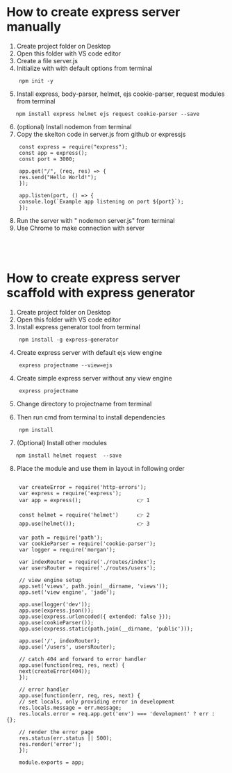 # How to create express server manually

1. Create project folder on Desktop
2. Open this folder with VS code editor
3. Create a file server.js
4. Initialize with with default options from terminal

```
    npm init -y
```

5. Install express, body-parser, helmet, ejs cookie-parser, request modules from terminal

```
   npm install express helmet ejs request cookie-parser --save
```

6. (optional) Install nodemon from terminal
7. Copy the skelton code in server.js from github or expressjs

```
    const express = require("express");
    const app = express();
    const port = 3000;

    app.get("/", (req, res) => {
    res.send("Hello World!");
    });

    app.listen(port, () => {
    console.log(`Example app listening on port ${port}`);
    });
```

8. Run the server with " nodemon server.js" from terminal
9. Use Chrome to make connection with server
   <br>
   <br>
   <br>
   <br>

# How to create express server scaffold with express generator

1. Create project folder on Desktop
2. Open this folder with VS code editor
3. Install express generator tool from terminal

```
	npm install -g express-generator
```

4. Create express server with default ejs view engine

```
	express projectname --view=ejs
```

4. Create simple express server without any view engine

```
	express projectname
```

5.  Change directory to projectname from terminal

6.  Then run cmd from terminal to install dependencies

```
    npm install
```

7. (Optional) Install other modules

```
   npm install helmet request  --save
```

8. Place the module and use them in layout in following order

```

    var createError = require('http-errors');
    var express = require('express');
    var app = express();                  👉 1

    const helmet = require('helmet')      👉 2
    app.use(helmet());                    👉 3

    var path = require('path');
    var cookieParser = require('cookie-parser');
    var logger = require('morgan');

    var indexRouter = require('./routes/index');
    var usersRouter = require('./routes/users');

    // view engine setup
    app.set('views', path.join(__dirname, 'views'));
    app.set('view engine', 'jade');

    app.use(logger('dev'));
    app.use(express.json());
    app.use(express.urlencoded({ extended: false }));
    app.use(cookieParser());
    app.use(express.static(path.join(__dirname, 'public')));

    app.use('/', indexRouter);
    app.use('/users', usersRouter);

    // catch 404 and forward to error handler
    app.use(function(req, res, next) {
    next(createError(404));
    });

    // error handler
    app.use(function(err, req, res, next) {
    // set locals, only providing error in development
    res.locals.message = err.message;
    res.locals.error = req.app.get('env') === 'development' ? err : {};

    // render the error page
    res.status(err.status || 500);
    res.render('error');
    });

    module.exports = app;


```

```

```
